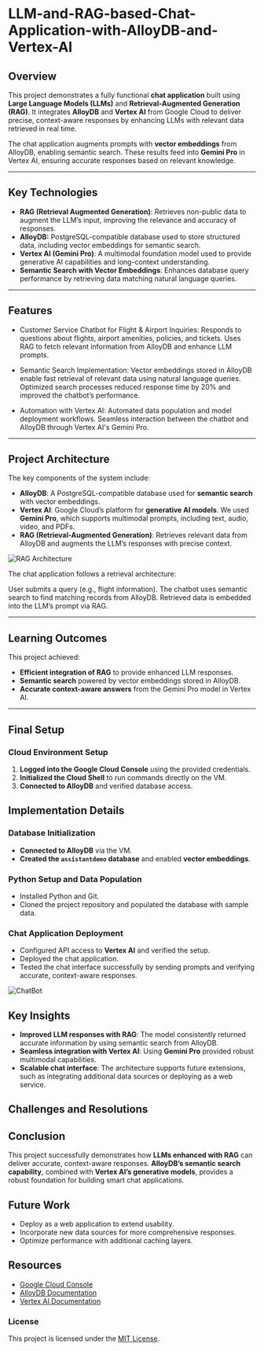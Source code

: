 # LLM-and-RAG-based-Chat-Application-with-AlloyDB-and-Vertex-AI

## Overview

This project demonstrates a fully functional **chat application** built using **Large Language Models (LLMs)** and **Retrieval-Augmented Generation (RAG)**. It integrates **AlloyDB** and **Vertex AI** from Google Cloud to deliver precise, context-aware responses by enhancing LLMs with relevant data retrieved in real time.  

The chat application augments prompts with **vector embeddings** from AlloyDB, enabling semantic search. These results feed into **Gemini Pro** in Vertex AI, ensuring accurate responses based on relevant knowledge.  

---

## Key Technologies
- **RAG (Retrieval Augmented Generation)**: Retrieves non-public data to augment the LLM’s input, improving the relevance and accuracy of responses.
- **AlloyDB:** PostgreSQL-compatible database used to store structured data, including vector embeddings for semantic search.
- **Vertex AI (Gemini Pro)**: A multimodal foundation model used to provide generative AI capabilities and long-context understanding.
- **Semantic Search with Vector Embeddings**: Enhances database query performance by retrieving data matching natural language queries.

---

## Features
- Customer Service Chatbot for Flight & Airport Inquiries:
Responds to questions about flights, airport amenities, policies, and tickets.
Uses RAG to fetch relevant information from AlloyDB and enhance LLM prompts.

- Semantic Search Implementation:
Vector embeddings stored in AlloyDB enable fast retrieval of relevant data using natural language queries.
Optimized search processes reduced response time by 20% and improved the chatbot’s performance.

- Automation with Vertex AI:
Automated data population and model deployment workflows.
Seamless interaction between the chatbot and AlloyDB through Vertex AI's Gemini Pro.

---
## Project Architecture

The key components of the system include:
- **AlloyDB**: A PostgreSQL-compatible database used for **semantic search** with vector embeddings.
- **Vertex AI**: Google Cloud’s platform for **generative AI models**. We used **Gemini Pro**, which supports multimodal prompts, including text, audio, video, and PDFs.
- **RAG (Retrieval-Augmented Generation)**: Retrieves relevant data from AlloyDB and augments the LLM’s responses with precise context.

![RAG Architecture](./path_to_your_image/rag_architecture.png)

The chat application follows a retrieval architecture:

User submits a query (e.g., flight information).
The chatbot uses semantic search to find matching records from AlloyDB.
Retrieved data is embedded into the LLM’s prompt via RAG.

---
## Learning Outcomes

This project achieved:
- **Efficient integration of RAG** to provide enhanced LLM responses.
- **Semantic search** powered by vector embeddings stored in AlloyDB.
- **Accurate context-aware answers** from the Gemini Pro model in Vertex AI.

---

## Final Setup

### Cloud Environment Setup
1. **Logged into the Google Cloud Console** using the provided credentials.  
2. **Initialized the Cloud Shell** to run commands directly on the VM.  
3. **Connected to AlloyDB** and verified database access.  

## Implementation Details

### Database Initialization
- **Connected to AlloyDB** via the VM.  
- **Created the `assistantdemo` database** and enabled **vector embeddings**.  

### Python Setup and Data Population
- Installed Python and Git.  
- Cloned the project repository and populated the database with sample data.  

### Chat Application Deployment
- Configured API access to **Vertex AI** and verified the setup.  
- Deployed the chat application.  
- Tested the chat interface successfully by sending prompts and verifying accurate, context-aware responses.  

![ChatBot](./path_to_your_image/rag_architecture.png)

## Key Insights
- **Improved LLM responses with RAG**: The model consistently returned accurate information by using semantic search from AlloyDB.  
- **Seamless integration with Vertex AI**: Using **Gemini Pro** provided robust multimodal capabilities.  
- **Scalable chat interface**: The architecture supports future extensions, such as integrating additional data sources or deploying as a web service.  

## Challenges and Resolutions
<!-- Add details about challenges and solutions here -->

## Conclusion
This project successfully demonstrates how **LLMs enhanced with RAG** can deliver accurate, context-aware responses. **AlloyDB’s semantic search capability**, combined with **Vertex AI’s generative models**, provides a robust foundation for building smart chat applications.  

## Future Work
- Deploy as a web application to extend usability.  
- Incorporate new data sources for more comprehensive responses.  
- Optimize performance with additional caching layers.  

## Resources
- [Google Cloud Console](https://console.cloud.google.com)  
- [AlloyDB Documentation](https://cloud.google.com/alloydb/docs)  
- [Vertex AI Documentation](https://cloud.google.com/vertex-ai/docs)  

### License
This project is licensed under the [MIT License](./LICENSE).  
